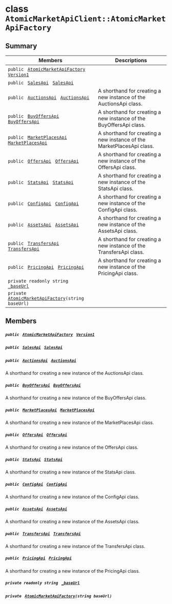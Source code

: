 # class `AtomicMarketApiClient::AtomicMarketApiFactory` 

## Summary

 Members                                | Descriptions                                
----------------------------------------|---------------------------------------------
`public ` [`AtomicMarketApiFactory`](#class_atomic_market_api_client_1_1_atomic_market_api_factory)` ` [`Version1`](#class_atomic_market_api_client_1_1_atomic_market_api_factory_1a128f58d66efc599b159c9ce47b14b02b) | 
`public ` [`SalesApi`](.github/workflows/documentation/md/AtomicMarketApiClient--Sales--SalesApi.md#class_atomic_market_api_client_1_1_sales_1_1_sales_api)` ` [`SalesApi`](#class_atomic_market_api_client_1_1_atomic_market_api_factory_1a498126f12ac328ac742c0c8ff5d07a7b) | 
`public ` [`AuctionsApi`](.github/workflows/documentation/md/AtomicMarketApiClient--Auctions--AuctionsApi.md#class_atomic_market_api_client_1_1_auctions_1_1_auctions_api)` ` [`AuctionsApi`](#class_atomic_market_api_client_1_1_atomic_market_api_factory_1a96ea580a5287dc7777fc4e6d5bf80292) | A shorthand for creating a new instance of the AuctionsApi class.
`public ` [`BuyOffersApi`](.github/workflows/documentation/md/AtomicMarketApiClient--BuyOffers--BuyOffersApi.md#class_atomic_market_api_client_1_1_buy_offers_1_1_buy_offers_api)` ` [`BuyOffersApi`](#class_atomic_market_api_client_1_1_atomic_market_api_factory_1a908eff26a88171a0ee21cec78fc8c36b) | A shorthand for creating a new instance of the BuyOffersApi class.
`public ` [`MarketPlacesApi`](.github/workflows/documentation/md/AtomicMarketApiClient--MarketPlaces--MarketPlacesApi.md#class_atomic_market_api_client_1_1_market_places_1_1_market_places_api)` ` [`MarketPlacesApi`](#class_atomic_market_api_client_1_1_atomic_market_api_factory_1a25fd47bd7f1cc870f8211c5863af15f4) | A shorthand for creating a new instance of the MarketPlacesApi class.
`public ` [`OffersApi`](.github/workflows/documentation/md/AtomicMarketApiClient--Offers--OffersApi.md#class_atomic_market_api_client_1_1_offers_1_1_offers_api)` ` [`OffersApi`](#class_atomic_market_api_client_1_1_atomic_market_api_factory_1a108e2c7848ed84930e436d918ddea129) | A shorthand for creating a new instance of the OffersApi class.
`public ` [`StatsApi`](.github/workflows/documentation/md/AtomicMarketApiClient--Stats--StatsApi.md#class_atomic_market_api_client_1_1_stats_1_1_stats_api)` ` [`StatsApi`](#class_atomic_market_api_client_1_1_atomic_market_api_factory_1a27713262d08797fa347f61a9a9280a9b) | A shorthand for creating a new instance of the StatsApi class.
`public ` [`ConfigApi`](.github/workflows/documentation/md/AtomicMarketApiClient--Config--ConfigApi.md#class_atomic_market_api_client_1_1_config_1_1_config_api)` ` [`ConfigApi`](#class_atomic_market_api_client_1_1_atomic_market_api_factory_1a170f55f7a9a00955b9a21992ac926f59) | A shorthand for creating a new instance of the ConfigApi class.
`public ` [`AssetsApi`](.github/workflows/documentation/md/AtomicMarketApiClient--Assets--AssetsApi.md#class_atomic_market_api_client_1_1_assets_1_1_assets_api)` ` [`AssetsApi`](#class_atomic_market_api_client_1_1_atomic_market_api_factory_1afab9b78a486f9cec6e48fee9d42e0f28) | A shorthand for creating a new instance of the AssetsApi class.
`public ` [`TransfersApi`](.github/workflows/documentation/md/AtomicMarketApiClient--Transfers--TransfersApi.md#class_atomic_market_api_client_1_1_transfers_1_1_transfers_api)` ` [`TransfersApi`](#class_atomic_market_api_client_1_1_atomic_market_api_factory_1a99c8dcee62833d9aab10b4c702fca109) | A shorthand for creating a new instance of the TransfersApi class.
`public ` [`PricingApi`](.github/workflows/documentation/md/AtomicMarketApiClient--Pricing--PricingApi.md#class_atomic_market_api_client_1_1_pricing_1_1_pricing_api)` ` [`PricingApi`](#class_atomic_market_api_client_1_1_atomic_market_api_factory_1a1152d6d7a45a24520df7cfdaccbdd684) | A shorthand for creating a new instance of the PricingApi class.
`private readonly string ` [`_baseUrl`](#class_atomic_market_api_client_1_1_atomic_market_api_factory_1a50e91e46e4294c5dda34da06f1d5824a) | 
`private ` [`AtomicMarketApiFactory`](#class_atomic_market_api_client_1_1_atomic_market_api_factory_1ac500a4aa7e23a1efc1a8c5545b17fc49)`(string baseUrl)` | 

## Members

##### `public ` [`AtomicMarketApiFactory`](#class_atomic_market_api_client_1_1_atomic_market_api_factory)` ` [`Version1`](#class_atomic_market_api_client_1_1_atomic_market_api_factory_1a128f58d66efc599b159c9ce47b14b02b) 

##### `public ` [`SalesApi`](.github/workflows/documentation/md/AtomicMarketApiClient--Sales--SalesApi.md#class_atomic_market_api_client_1_1_sales_1_1_sales_api)` ` [`SalesApi`](#class_atomic_market_api_client_1_1_atomic_market_api_factory_1a498126f12ac328ac742c0c8ff5d07a7b) 

##### `public ` [`AuctionsApi`](.github/workflows/documentation/md/AtomicMarketApiClient--Auctions--AuctionsApi.md#class_atomic_market_api_client_1_1_auctions_1_1_auctions_api)` ` [`AuctionsApi`](#class_atomic_market_api_client_1_1_atomic_market_api_factory_1a96ea580a5287dc7777fc4e6d5bf80292) 

A shorthand for creating a new instance of the AuctionsApi class.

##### `public ` [`BuyOffersApi`](.github/workflows/documentation/md/AtomicMarketApiClient--BuyOffers--BuyOffersApi.md#class_atomic_market_api_client_1_1_buy_offers_1_1_buy_offers_api)` ` [`BuyOffersApi`](#class_atomic_market_api_client_1_1_atomic_market_api_factory_1a908eff26a88171a0ee21cec78fc8c36b) 

A shorthand for creating a new instance of the BuyOffersApi class.

##### `public ` [`MarketPlacesApi`](.github/workflows/documentation/md/AtomicMarketApiClient--MarketPlaces--MarketPlacesApi.md#class_atomic_market_api_client_1_1_market_places_1_1_market_places_api)` ` [`MarketPlacesApi`](#class_atomic_market_api_client_1_1_atomic_market_api_factory_1a25fd47bd7f1cc870f8211c5863af15f4) 

A shorthand for creating a new instance of the MarketPlacesApi class.

##### `public ` [`OffersApi`](.github/workflows/documentation/md/AtomicMarketApiClient--Offers--OffersApi.md#class_atomic_market_api_client_1_1_offers_1_1_offers_api)` ` [`OffersApi`](#class_atomic_market_api_client_1_1_atomic_market_api_factory_1a108e2c7848ed84930e436d918ddea129) 

A shorthand for creating a new instance of the OffersApi class.

##### `public ` [`StatsApi`](.github/workflows/documentation/md/AtomicMarketApiClient--Stats--StatsApi.md#class_atomic_market_api_client_1_1_stats_1_1_stats_api)` ` [`StatsApi`](#class_atomic_market_api_client_1_1_atomic_market_api_factory_1a27713262d08797fa347f61a9a9280a9b) 

A shorthand for creating a new instance of the StatsApi class.

##### `public ` [`ConfigApi`](.github/workflows/documentation/md/AtomicMarketApiClient--Config--ConfigApi.md#class_atomic_market_api_client_1_1_config_1_1_config_api)` ` [`ConfigApi`](#class_atomic_market_api_client_1_1_atomic_market_api_factory_1a170f55f7a9a00955b9a21992ac926f59) 

A shorthand for creating a new instance of the ConfigApi class.

##### `public ` [`AssetsApi`](.github/workflows/documentation/md/AtomicMarketApiClient--Assets--AssetsApi.md#class_atomic_market_api_client_1_1_assets_1_1_assets_api)` ` [`AssetsApi`](#class_atomic_market_api_client_1_1_atomic_market_api_factory_1afab9b78a486f9cec6e48fee9d42e0f28) 

A shorthand for creating a new instance of the AssetsApi class.

##### `public ` [`TransfersApi`](.github/workflows/documentation/md/AtomicMarketApiClient--Transfers--TransfersApi.md#class_atomic_market_api_client_1_1_transfers_1_1_transfers_api)` ` [`TransfersApi`](#class_atomic_market_api_client_1_1_atomic_market_api_factory_1a99c8dcee62833d9aab10b4c702fca109) 

A shorthand for creating a new instance of the TransfersApi class.

##### `public ` [`PricingApi`](.github/workflows/documentation/md/AtomicMarketApiClient--Pricing--PricingApi.md#class_atomic_market_api_client_1_1_pricing_1_1_pricing_api)` ` [`PricingApi`](#class_atomic_market_api_client_1_1_atomic_market_api_factory_1a1152d6d7a45a24520df7cfdaccbdd684) 

A shorthand for creating a new instance of the PricingApi class.

##### `private readonly string ` [`_baseUrl`](#class_atomic_market_api_client_1_1_atomic_market_api_factory_1a50e91e46e4294c5dda34da06f1d5824a) 

##### `private ` [`AtomicMarketApiFactory`](#class_atomic_market_api_client_1_1_atomic_market_api_factory_1ac500a4aa7e23a1efc1a8c5545b17fc49)`(string baseUrl)` 

